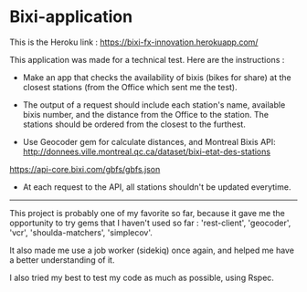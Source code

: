 # Bixi-application

This is the Heroku link :
https://bixi-fx-innovation.herokuapp.com/

This application was made for a technical test. Here are the instructions :

- Make an app that checks the availability of bixis (bikes for share) at the closest stations (from the Office which sent me the test).

- The output of a request should include each station's name, available bixis number, and the distance from the Office to the station.
The stations should be ordered from the closest to the furthest.

- Use Geocoder gem for calculate distances, and Montreal Bixis API:
http://donnees.ville.montreal.qc.ca/dataset/bixi-etat-des-stations

https://api-core.bixi.com/gbfs/gbfs.json

- At each request to the API, all stations shouldn't be updated everytime.
-----------------------------------------------------------------------

This project is probably one of my favorite so far, because it gave me the opportunity to try gems that I haven't used so far :
'rest-client', 'geocoder', 'vcr', 'shoulda-matchers', 'simplecov'.

It also made me use a job worker (sidekiq) once again, and helped me have a better understanding of it.

I also tried my best to test my code as much as possible, using Rspec.
